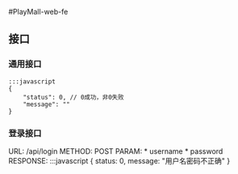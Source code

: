 #PlayMall-web-fe

## 接口

### 通用接口

    :::javascript
    {
        "status": 0, // 0成功，非0失败
        "message": ""
    }

### 登录接口

URL: /api/login
METHOD: POST
PARAM: 
    * username
    * password
RESPONSE: 
    :::javascript
    {
        status: 0,
        message: "用户名密码不正确"
    }
